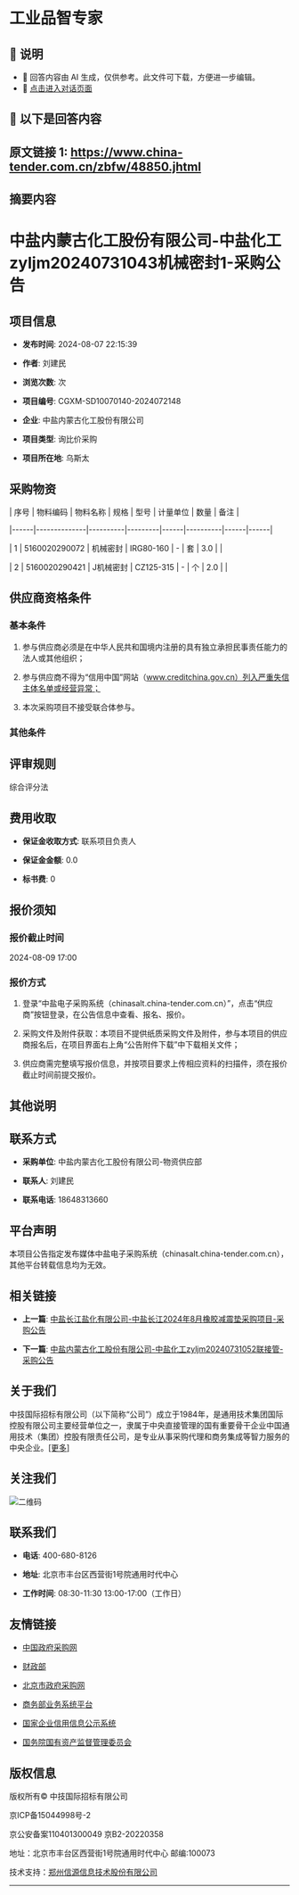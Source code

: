 # 工业品智专家

## 📃 说明

- 📃 回答内容由 AI 生成，仅供参考。此文件可下载，方便进一步编辑。
- 💬 [点击进入对话页面](https://www.aibangxuanxing.com)

## 📃 以下是回答内容


## 原文链接 1: https://www.china-tender.com.cn/zbfw/48850.jhtml


## 摘要内容

# 中盐内蒙古化工股份有限公司-中盐化工zyljm20240731043机械密封1-采购公告



## 项目信息

- **发布时间**: 2024-08-07 22:15:39

- **作者**: 刘建民

- **浏览次数**: 次

- **项目编号**: CGXM-SD10070140-2024072148

- **企业**: 中盐内蒙古化工股份有限公司

- **项目类型**: 询比价采购

- **项目所在地**: 乌斯太



## 采购物资

| 序号 | 物料编码     | 物料名称 | 规格    | 型号 | 计量单位 | 数量 | 备注 |

|------|--------------|----------|---------|------|----------|------|------|

| 1    | 5160020290072 | 机械密封 | IRG80-160 | -    | 套       | 3.0  |      |

| 2    | 5160020290421 | J机械密封 | CZ125-315 | -    | 个       | 2.0  |      |



## 供应商资格条件

### 基本条件

1. 参与供应商必须是在中华人民共和国境内注册的具有独立承担民事责任能力的法人或其他组织；

2. 参与供应商不得为“信用中国”网站（www.creditchina.gov.cn）列入严重失信主体名单或经营异常；

3. 本次采购项目不接受联合体参与。



### 其他条件



## 评审规则

综合评分法



## 费用收取

- **保证金收取方式**: 联系项目负责人

- **保证金金额**: 0.0

- **标书费**: 0



## 报价须知

### 报价截止时间

2024-08-09 17:00



### 报价方式

1. 登录“中盐电子采购系统（chinasalt.china-tender.com.cn）”，点击“供应商”按钮登录，在公告信息中查看、报名、报价。

2. 采购文件及附件获取：本项目不提供纸质采购文件及附件，参与本项目的供应商报名后，在项目界面右上角“公告附件下载”中下载相关文件；

3. 供应商需完整填写报价信息，并按项目要求上传相应资料的扫描件，须在报价截止时间前提交报价。



## 其他说明



## 联系方式

- **采购单位**: 中盐内蒙古化工股份有限公司-物资供应部

- **联系人**: 刘建民

- **联系电话**: 18648313660



## 平台声明

本项目公告指定发布媒体中盐电子采购系统（chinasalt.china-tender.com.cn），其他平台转载信息均为无效。



## 相关链接

- **上一篇**: [中盐长江盐化有限公司-中盐长江2024年8月橡胶减震垫采购项目-采购公告](/zbhw/48851.jhtml)

- **下一篇**: [中盐内蒙古化工股份有限公司-中盐化工zyljm20240731052联接管-采购公告](/zbhw/48849.jhtml)



## 关于我们

中技国际招标有限公司（以下简称“公司”）成立于1984年，是通用技术集团国际控股有限公司主要经营单位之一，隶属于中央直接管理的国有重要骨干企业中国通用技术（集团）控股有限责任公司，是专业从事采购代理和商务集成等智力服务的中央企业。[[更多]](https://www.china-tender.com.cn/zxgsjs.jhtml)



## 关注我们

![二维码](/r/cms/www/web/images/ma.png)



## 联系我们

- **电话**: 400-680-8126

- **地址**: 北京市丰台区西营街1号院通用时代中心

- **工作时间**: 08:30-11:30 13:00-17:00（工作日）



## 友情链接

- [中国政府采购网](http://www.ccgp.gov.cn/)

- [财政部](http://www.mof.gov.cn/index.htm)

- [北京市政府采购网](http://www.ccgp-beijing.gov.cn/)

- [商务部业务系统平台](http://www.mofcom.gov.cn/mofcom//typt.shtml)

- [国家企业信用信息公示系统](https://www.gsxt.gov.cn/index.html)

- [国务院国有资产监督管理委员会](http://www.sasac.gov.cn/)



## 版权信息

版权所有© 中技国际招标有限公司  

京ICP备15044998号-2  

京公安备案110401300049 京B2-20220358  

地址：北京市丰台区西营街1号院通用时代中心 邮编:100073  

技术支持：[郑州信源信息技术股份有限公司](http://www.xinyuan.com.cn)

---
